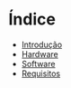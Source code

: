 # Índice

* [Introdução](README.md)
* [Hardware](chapter1.md)
* [Software](software.md)
* [Requisitos](requisitos.md)




